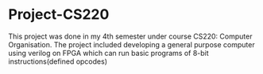 Project-CS220
=============
This project was done in my 4th semester under course CS220: Computer Organisation. The project included developing a 
general purpose computer using verilog on FPGA which can run basic programs of 8-bit instructions(defined opcodes)
